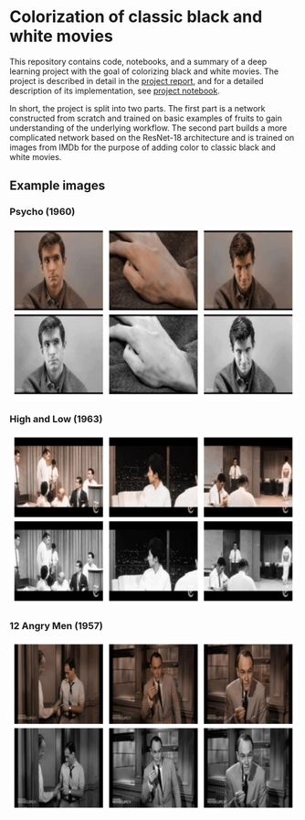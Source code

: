 # Colorization of classic black and white movies

This repository contains code, notebooks, and a summary of a deep learning project with the goal of colorizing black and white movies. The project is described in detail in the [project report](https://github.com/LjungPer/deep-learning-project/blob/main/colorization_of_classic_movies.pdf), and for a detailed description of its implementation, see [project notebook](https://github.com/LjungPer/deep-learning-project/blob/main/notebook.ipynb). 

In short, the project is split into two parts. The first part is a network constructed from scratch and trained on basic examples of fruits to gain understanding of the underlying workflow. The second part builds a more complicated network based on the ResNet-18 architecture and is trained on images from IMDb for the purpose of adding color to classic black and white movies.

## Example images

### Psycho (1960)
<img src="https://github.com/LjungPer/deep-learning-project/blob/main/figures/psycho.jpg" data-canonical-src="https://github.com/LjungPer/deep-learning-project/blob/main/figures/psycho.jpg" width="600" height="300" />

### High and Low (1963)
<img src="https://github.com/LjungPer/deep-learning-project/blob/main/figures/high_and_low.jpg" data-canonical-src="https://github.com/LjungPer/deep-learning-project/blob/main/figures/high_and_low.jpg" width="600" height="300" />

### 12 Angry Men (1957)
<img src="https://github.com/LjungPer/deep-learning-project/blob/main/figures/12_angry_men.jpg" data-canonical-src="[https://github.com/LjungPer/deep-learning-project/blob/main/figures/12_angry_men.jpg" width="600" height="300" />
